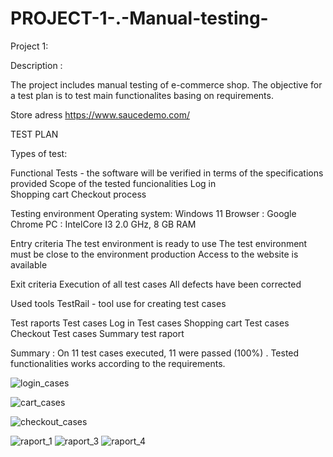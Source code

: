 # PROJECT-1-.-Manual-testing-
Project 1:

Description : 

The project includes manual testing of e-commerce shop. The objective for a test plan is to test main functionalites basing on requirements. 

Store adress https://www.saucedemo.com/

TEST PLAN 

Types of test:

  Functional Tests -  the software will be verified in terms of the specifications provided
Scope of the tested funcionalities
Log in   
Shopping cart 
Checkout process


Testing environment
Operating system: Windows 11
Browser : Google Chrome 
PC : IntelCore  I3 2.0 GHz, 8 GB RAM


Entry criteria
The test environment is ready to use
The test environment must be close to the environment production
Access to the website  is available


Exit criteria 
Execution of all test cases
All defects have been corrected


Used tools 
TestRail - tool use for creating test cases


Test raports
Test cases
Log in Test cases
Shopping cart Test cases
Checkout Test cases
Summary test raport 


Summary : 
On 11 test cases executed, 11 were passed (100%) . Tested functionalities works according to the requirements. 

![login_cases](https://github.com/user-attachments/assets/1f3712dc-44e2-417a-9de0-e2af83ff8f06)

![cart_cases](https://github.com/user-attachments/assets/19f7db00-818c-4d77-a2ea-7751fe68d1e3)

![checkout_cases](https://github.com/user-attachments/assets/3b00d1fb-cd9b-4d41-992d-0bb6effb0e23)

![raport_1](https://github.com/user-attachments/assets/10907967-1f59-4823-bdb8-7c8671cc8d4e)
![raport_3](https://github.com/user-attachments/assets/b23f0156-32a6-4e29-8174-4f22acd6d855)
![raport_4](https://github.com/user-attachments/assets/bbcb67df-a6bd-4f25-8da0-d1eb11f1a1a7)


